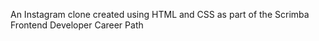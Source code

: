 An Instagram clone created using HTML and CSS as part of the Scrimba Frontend Developer Career Path
